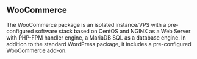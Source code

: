 ## WooCommerce  
The WooCommerce package is an isolated instance/VPS with a pre-configured software stack based on CentOS and NGINX as a Web Server with PHP-FPM handler engine, 
a MariaDB SQL as a database engine. In addition to the standard WordPress package, it includes a pre-configured WooCommerce add-on. 
